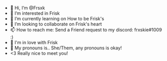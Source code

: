 - 👋 Hi, I’m @Frsxk
- 👀 I’m interested in Frisk
- 🌱 I’m currently learning on How to be Frisk's
- 💞️ I’m looking to collaborate on Frisk's heart
- 📫 How to reach me: Send a Friend request to my discord: frxskie#1009 :)
- 💖 I'm in love with Frisk
- 📝 My pronouns is.. She/Them, any pronouns is okay!
- <3 Really nice to meet you!

<!---
Frsxk/Frsxk is a ✨ special ✨ repository because its `README.md` (this file) appears on your GitHub profile.
You can click the Preview link to take a look at your changes.
--->
